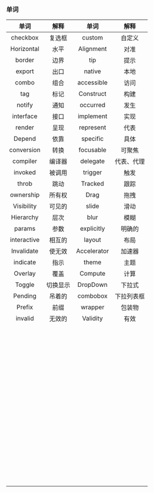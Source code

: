 ### 单词

|    单词     |   解释   |    单词     |    解释    |
| :---------: | :------: | :---------: | :--------: |
|  checkbox   |  复选框  |   custom    |   自定义   |
| Horizontal  |   水平   |  Alignment  |    对准    |
|   border    |   边界   |     tip     |    提示    |
|   export    |   出口   |   native    |    本地    |
|    combo    |   组合   | accessible  |    访问    |
|     tag     |   标记   |  Construct  |    构建    |
|   notify    |   通知   |  occurred   |    发生    |
|  interface  |   接口   |  implement  |    实现    |
|   render    |   呈现   |  represent  |    代表    |
|   Depend    |   依靠   |  specific   |    具体    |
| conversion  |   转换   |  focusable  |   可聚焦   |
|  compiler   |  编译器  |  delegate   | 代表、代理 |
|   invoked   |  被调用  |   trigger   |    触发    |
|    throb    |   跳动   |   Tracked   |    跟踪    |
|  ownership  |  所有权  |    Drag     |    拖拽    |
| Visibility  |  可见的  |    slide    |    滑动    |
|  Hierarchy  |   层次   |    blur     |    模糊    |
|   params    |   参数   | explicitly  |   明确的   |
| interactive |  相互的  |   layout    |    布局    |
| Invalidate  |  使无效  | Accelerator |   加速器   |
|  indicate   |   指示   |    theme    |    主题    |
|   Overlay   |   覆盖   |   Compute   |    计算    |
|   Toggle    | 切换显示 |  DropDown   |   下拉式   |
|   Pending   |  吊着的  |  combobox   | 下拉列表框 |
|   Prefix    |   前缀   |   wrapper   |   包装物   |
|   invalid   |  无效的  |  Validity   |    有效    |
|             |          |             |            |
|             |          |             |            |
|             |          |             |            |
|             |          |             |            |
|             |          |             |            |
|             |          |             |            |
|             |          |             |            |
|             |          |             |            |
|             |          |             |            |
|             |          |             |            |
|             |          |             |            |
|             |          |             |            |
|             |          |             |            |
|             |          |             |            |
|             |          |             |            |
|             |          |             |            |
|             |          |             |            |
|             |          |             |            |
|             |          |             |            |
|             |          |             |            |
|             |          |             |            |
|             |          |             |            |
|             |          |             |            |
|             |          |             |            |
|             |          |             |            |
|             |          |             |            |
|             |          |             |            |
|             |          |             |            |
|             |          |             |            |
|             |          |             |            |
|             |          |             |            |
|             |          |             |            |
|             |          |             |            |
|             |          |             |            |
|             |          |             |            |
|             |          |             |            |
|             |          |             |            |
|             |          |             |            |
|             |          |             |            |
|             |          |             |            |
|             |          |             |            |
|             |          |             |            |
|             |          |             |            |
|             |          |             |            |
|             |          |             |            |
|             |          |             |            |
|             |          |             |            |
|             |          |             |            |
|             |          |             |            |
|             |          |             |            |
|             |          |             |            |
|             |          |             |            |
|             |          |             |            |
|             |          |             |            |
|             |          |             |            |
|             |          |             |            |
|             |          |             |            |
|             |          |             |            |
|             |          |             |            |
|             |          |             |            |
|             |          |             |            |
|             |          |             |            |
|             |          |             |            |
|             |          |             |            |
|             |          |             |            |
|             |          |             |            |
|             |          |             |            |
|             |          |             |            |
|             |          |             |            |
|             |          |             |            |
|             |          |             |            |
|             |          |             |            |


